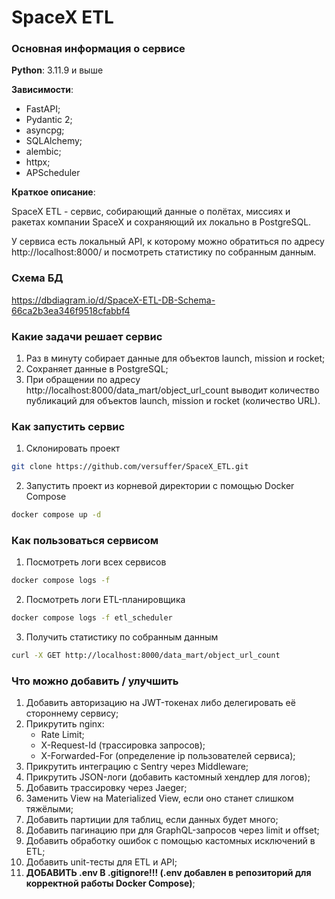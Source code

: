 # SpaceX ETL
### Основная информация о сервисе

**Python**: 3.11.9 и выше

**Зависимости**: 
   - FastAPI;
   - Pydantic 2;
   - asyncpg;
   - SQLAlchemy;
   - alembic;
   - httpx;
   - APScheduler

**Краткое описание**: 

SpaceX ETL - сервис, собирающий данные о полётах, миссиях и ракетах компании SpaceX
и сохраняющий их локально в PostgreSQL.

У сервиса есть локальный API, к которому можно обратиться по адресу http://localhost:8000/
и посмотреть статистику по собранным данным.

### Схема БД
https://dbdiagram.io/d/SpaceX-ETL-DB-Schema-66ca2b3ea346f9518cfabbf4

### Какие задачи решает сервис
1) Раз в минуту собирает данные для объектов launch, mission и rocket;
2) Сохраняет данные в PostgreSQL;
3) При обращении по адресу http://localhost:8000/data_mart/object_url_count
выводит количество публикаций для объектов launch, mission и rocket (количество URL).

### Как запустить сервис
1) Склонировать проект
```bash
git clone https://github.com/versuffer/SpaceX_ETL.git
```
2) Запустить проект из корневой директории с помощью Docker Compose
```bash
docker compose up -d
```

### Как пользоваться сервисом
1) Посмотреть логи всех сервисов
```bash
docker compose logs -f
```
2) Посмотреть логи ETL-планировщика
```bash
docker compose logs -f etl_scheduler
```
3) Получить статистику по собранным данным
```bash
curl -X GET http://localhost:8000/data_mart/object_url_count
```

### Что можно добавить / улучшить
1) Добавить авторизацию на JWT-токенах либо делегировать её стороннему сервису;
2) Прикрутить nginx:
   - Rate Limit;
   - X-Request-Id (трассировка запросов);
   - X-Forwarded-For (определение ip пользователей сервиса);
3) Прикрутить интеграцию с Sentry через Middleware;
4) Прикрутить JSON-логи (добавить кастомный хендлер для логов);
5) Добавить трассировку через Jaeger;
6) Заменить View на Materialized View, если оно станет слишком тяжёлыми;
7) Добавить партиции для таблиц, если данных будет много;
8) Добавить пагинацию при для GraphQL-запросов через limit и offset;
9) Добавить обработку ошибок с помощью кастомных исключений в ETL;
10) Добавить unit-тесты для ETL и API;
11) **ДОБАВИТЬ .env В .gitignore!!!
(.env добавлен в репозиторий для корректной работы Docker Compose)**;
